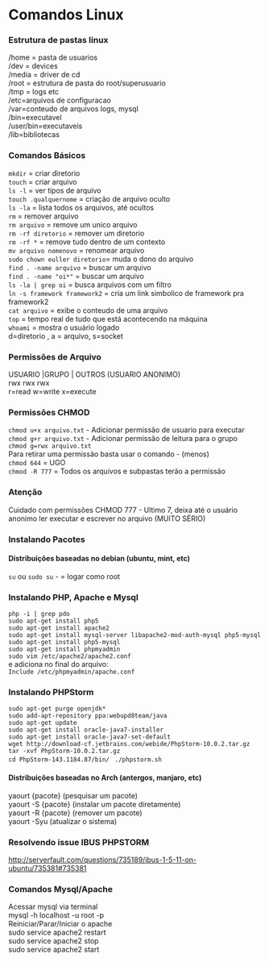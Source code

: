 # Comandos Linux

### Estrutura de pastas linux

/home = pasta de usuarios  
/dev = devices  
/media = driver de cd  
/root = estrutura de pasta do root/superusuario  
/tmp = logs etc  
/etc=arquivos de configuracao  
/var=conteudo de arquivos logs, mysql  
/bin=executavel  
/user/bin=executaveis  
/lib=bibliotecas  

### Comandos Básicos

`mkdir` = criar diretorio  
`touch` = criar arquivo  
`ls -l` = ver tipos de arquivo  
`touch .qualquernome` = criação de arquivo oculto  
`ls -la` = lista todos os arquivos, até ocultos  
`rm` = remover arquivo   
`rm arquivo`  = remove um unico arquivo  
`rm -rf diretorio` = remover um diretorio  
`rm -rf *` = remove tudo dentro de um contexto  
`mv arquivo nomenovo` = renomear arquivo  
`sudo chown euller diretorio`= muda o dono do arquivo  
`find . -name arquivo` = buscar um arquivo  
`find . -name "oi*"` = buscar um arquivo  
`ls -la | grep oi` = busca arquivos com um filtro  
`ln -s framework framework2` = cria um link simbolico de framework pra framework2  
`cat arquivo` = exibe o conteudo de uma arquivo  
`top` = tempo real de tudo que está acontecendo na máquina  
`whoami` = mostra o usuário logado  
d=diretorio , a = arquivo, s=socket  

### Permissões de Arquivo

USUARIO  |GRUPO  | OUTROS (USUARIO ANONIMO)  
rwx        rwx     rwx  
r=read w=write x=execute  

### Permissões CHMOD

`chmod u+x arquivo.txt` - Adicionar permissão de usuario para executar  
`chmod g+r arquivo.txt` - Adicionar permissão de leitura para o grupo  
`chmod g=rwx arquivo.txt`  
Para retirar uma permissão basta usar o comando - (menos)                       
`chmod 644` = UGO  
`chmod -R 777` = Todos os arquivos e subpastas terão a permissão  

### Atenção 

Cuidado com permissões CHMOD 777 - Ultimo 7, deixa até o usuário anonimo ler executar e escrever no arquivo (MUITO SÉRIO)  

### Instalando Pacotes

#### Distribuições baseadas no debian (ubuntu, mint, etc)

`su` ou `sudo su` - = logar como root    

### Instalando PHP, Apache e Mysql  
`php -i | grep pdo`  
`sudo apt-get install php5`  
`sudo apt-get install apache2`  
`sudo apt-get install mysql-server libapache2-mod-auth-mysql php5-mysql`  
`sudo apt-get install php5-mysql`  
`sudo apt-get install phpmyadmin`  
`sudo vim /etc/apache2/apache2.conf`  
e adiciona no final do arquivo:  
`Include /etc/phpmyadmin/apache.conf`  

### Instalando PHPStorm

`sudo apt-get purge openjdk*`  
`sudo add-apt-repository ppa:webupd8team/java`  
`sudo apt-get update`  
`sudo apt-get install oracle-java7-installer`  
`sudo apt-get install oracle-java7-set-default`  
`wget http://download-cf.jetbrains.com/webide/PhpStorm-10.0.2.tar.gz`  
`tar -xvf PhpStorm-10.0.2.tar.gz`  
`cd PhpStorm-143.1184.87/bin/ ` 
`./phpstorm.sh`  

#### Distribuições baseadas no Arch (antergos, manjaro, etc)

yaourt {pacote} (pesquisar um pacote)  
yaourt -S {pacote} (instalar um pacote diretamente)  
yaourt -R {pacote} (remover um pacote)  
yaourt -Syu (atualizar o sistema)

### Resolvendo issue IBUS PHPSTORM 

http://serverfault.com/questions/735189/ibus-1-5-11-on-ubuntu/735381#735381

### Comandos Mysql/Apache

Acessar mysql via terminal  
mysql -h localhost -u root -p  
Reiniciar/Parar/Iniciar o apache  
sudo service apache2 restart  
sudo service apache2 stop  
sudo service apache2 start  
